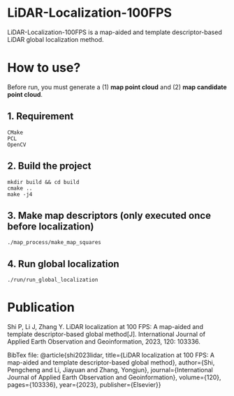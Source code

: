 # LiDAR-Localization-100FPS

 LiDAR-Localization-100FPS  is a map-aided and template descriptor-based LiDAR global localization method.
 
# How to use?
Before run, you must generate a (1) **map point cloud** and (2) **map candidate point cloud**.
## 1. Requirement
```
CMake
PCL
OpenCV
```
## 2. Build the project
```
mkdir build && cd build
cmake .. 
make -j4
```
## 3. Make map descriptors (only executed once before localization)
```
./map_process/make_map_squares
```
## 4. Run global localization
```
./run/run_global_localization
```
# Publication

Shi P, Li J, Zhang Y. LiDAR localization at 100 FPS: A map-aided and template descriptor-based global method[J]. International Journal of Applied Earth Observation and Geoinformation, 2023, 120: 103336.

BibTex file:
@article{shi2023lidar,
  title={LiDAR localization at 100 FPS: A map-aided and template descriptor-based global method},
  author={Shi, Pengcheng and Li, Jiayuan and Zhang, Yongjun},
  journal={International Journal of Applied Earth Observation and Geoinformation},
  volume={120},
  pages={103336},
  year={2023},
  publisher={Elsevier}}
